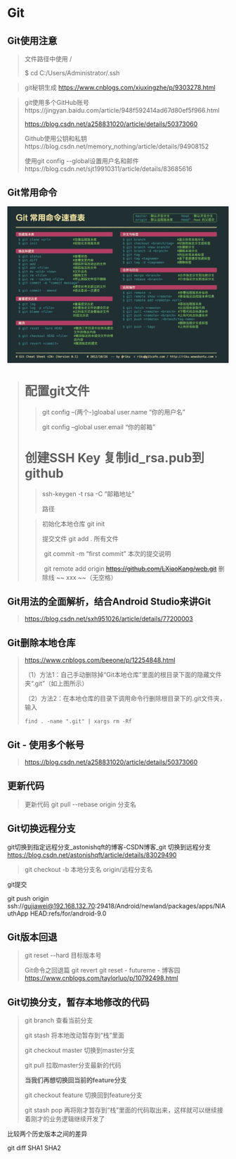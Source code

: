 # Git

## Git使用注意

> 文件路径中使用  /
>
> $ cd C:/Users/Administrator/.ssh

> git秘钥生成 https://www.cnblogs.com/xiuxingzhe/p/9303278.html

> git使用多个GitHub账号https://jingyan.baidu.com/article/948f592414ad67d80ef5f966.html
>
> https://blog.csdn.net/a258831020/article/details/50373060
>
> Github使用公钥和私钥https://blog.csdn.net/memory_nothing/article/details/94908152
>
> 使用git config --global设置用户名和邮件https://blog.csdn.net/sjt19910311/article/details/83685616

## Git常用命令

![Git常用命令](https://github.com/hhhhhh11/image-folder/blob/main/image/git常用命令.png)

> # 配置git文件
>
> > git config  –(两个-)gloabal user.name “你的用户名”
> >
> > git config  –global user.email “你的邮箱”
>
> # 创建SSH Key 复制id_rsa.pub到github
>
> > ssh-keygen -t rsa -C “邮箱地址”
> >
> > 路径
>
> > 初始化本地仓库 git init
> >
> > 提交文件	git add .			所有文件
> >
> > ​					git commit	-m “first commit”	本次的提交说明
> >
> > ​					git remote add origin ~~https://github.com/LXiaoKang/web.git~~  删除线   ~~ xxx ~~（无空格）

## Git用法的全面解析，结合Android Studio来讲Git

> https://blog.csdn.net/sxh951026/article/details/77200003

## Git删除本地仓库

> https://www.cnblogs.com/beeone/p/12254848.html
>
> （1）方法1：自己手动删除掉“Git本地仓库”里面的根目录下面的隐藏文件夹“.git”（如上图所示）
>
> （2）方法2：在本地仓库的目录下调用命令行删除根目录下的.git文件夹，输入
>
> ```
> find . -name ".git" | xargs rm -Rf
> ```

## Git - 使用多个帐号

> https://blog.csdn.net/a258831020/article/details/50373060

## 更新代码

> 更新代码    git pull --rebase origin 分支名

## Git切换远程分支

git切换到指定远程分支_astonishqft的博客-CSDN博客_git 切换到远程分支
https://blog.csdn.net/astonishqft/article/details/83029490

> git checkout -b 本地分支名 origin/远程分支名

git提交

git push origin ssh://gujiawei@192.168.132.70:29418/Android/newland/packages/apps/NlAuthApp HEAD:refs/for/android-9.0

## Git版本回退

> git reset --hard 目标版本号
>
> Git命令之回退篇 git revert git reset - futureme - 博客园
> https://www.cnblogs.com/taylorluo/p/10792498.html

## Git切换分支，暂存本地修改的代码

> git branch   查看当前分支
>
> git stash  将本地改动暂存到“栈”里面
>
> git checkout master  切换到master分支
>
> git pull  拉取master分支最新的代码
>
> **当我们再想切换回当前的feature分支**
>
> git checkout feature  切换回到feature分支
>
> git stash pop  再将刚才暂存到“栈”里面的代码取出来，这样就可以继续接着刚才的业务逻辑继续开发了



比较两个历史版本之间的差异

  git diff SHA1 SHA2

